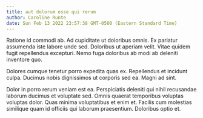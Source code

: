```yaml
---
title: aut dolorum esse qui rerum
author: Caroline Runte
date: Sun Feb 13 2022 23:57:38 GMT-0500 (Eastern Standard Time)
---
```

Ratione id commodi ab. Ad cupiditate ut doloribus omnis. Ex pariatur assumenda iste labore unde sed. Doloribus ut aperiam velit. Vitae quidem fugit repellendus excepturi. Nemo fuga doloribus ab modi ab deleniti inventore quo.

 Dolores cumque tenetur porro expedita quas ex. Repellendus et incidunt culpa. Ducimus nobis dignissimos ut corporis sed ea. Magni ad sint.

 Dolor in porro rerum veniam est ea. Perspiciatis deleniti qui nihil recusandae laborum ducimus et voluptate sed. Omnis quaerat temporibus voluptas voluptas dolor. Quas minima voluptatibus et enim et. Facilis cum molestias similique quam id officiis qui laborum praesentium. Doloribus optio et.